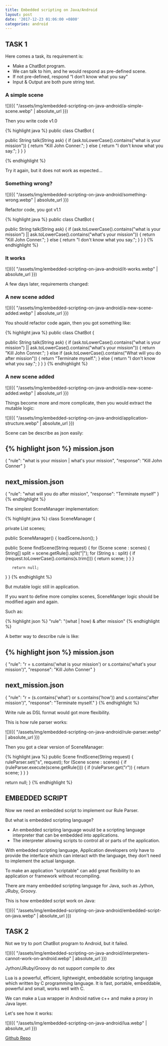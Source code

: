 ```yaml
---
title: Embedded scripting on Java/Android
layout: post
date: '2017-12-23 01:06:00 +0800'
categories: android
---
```


## TASK 1

Here comes a task, its requirement is:

- Make a ChatBot program. 
- We can talk to him, and he would respond as pre-defined scene.
- If not pre-defined, respond “I don’t know what you say”
- Input & Output are both pure string text.

### A simple scene
![]({{ "/assets/img/embedded-scripting-on-java-android/a-simple-scene.webp" | absolute_url }})

Then you write code v1.0

{% highlight java %}
public class ChatBot {

   public String talk(String ask) {
       if (ask.toLowerCase().contains("what is your mission")) {
           return "Kill John Conner.";
       } else {
           return "I don't know what you say.";
       }
   }
}

{% endhighlight %}

Try it again, but it does not work as expected...

### Something wrong?
![]({{ "/assets/img/embedded-scripting-on-java-android/something-wrong.webp" | absolute_url }})

Refactor code, you got v1.1

{% highlight java %}
public class ChatBot {

   public String talk(String ask) {
       if (ask.toLowerCase().contains("what is your mission")
               || ask.toLowerCase().contains("what's your mission")) {
           return "Kill John Conner.";
       } else {
           return "I don't know what you say.";
       }
   }
}
{% endhighlight %}

### It works
![]({{ "/assets/img/embedded-scripting-on-java-android/it-works.webp" | absolute_url }})

A few days later, requirements changed:

### A new scene added
![]({{ "/assets/img/embedded-scripting-on-java-android/a-new-scene-added.webp" | absolute_url }})

You should refactor code again, then you got something like:

{% highlight java %}
public class ChatBot {

   public String talk(String ask) {
       if (ask.toLowerCase().contains("what is your mission")
               || ask.toLowerCase().contains("what's your mission")) {
           return "Kill John Conner.";
       } else if (ask.toLowerCase().contains("What will you do after mission")) {
           return "Terminate myself.";
       } else {
           return "I don't know what you say.";
       }
   }
}
{% endhighlight %}

### A new scene added
![]({{ "/assets/img/embedded-scripting-on-java-android/a-new-scene-added.webp" | absolute_url }})

Things become more and more complicate, then you would extract the mutable logic:

![]({{ "/assets/img/embedded-scripting-on-java-android/application-structure.webp" | absolute_url }})

Scene can be describe as json easily:

{% highlight json %}
mission.json
----------------------------------------------------
{
 "rule": "what is your mission | what's your mission",
 "response": "Kill John Conner"
}


next_mission.json
----------------------------------------------------
{
 "rule": "what will you do after mission",
 "response": "Terminate myself"
}
{% endhighlight %}

The simplest SceneManager implementation:

{% highlight java %}
class SceneManager {

   private List<Scene> scenes;

   public SceneManager() {
       loadSceneJson();
   }

   public Scene findScene(String request) {
       for (Scene scene : scenes) {
           String[] split = scene.getRule().split("|");
           for (String s : split) {
               if (request.toLowerCase().contains(s.trim())) {
                   return scene;
               }
           }
       }

       return null;
   }
}
{% endhighlight %}

But mutable logic still in application.

If you want to define more complex scenes, SceneManger logic should be modified again and again.

Such as:

{% highlight json %}
"rule": "(what | how) & after mission"
{% endhighlight %}

A better way to describe rule is like:

{% highlight json %}
mission.json
-----------------------------------------------------------------------------------------------------
{
 "rule": "r = s.contains('what is your mission') or s.contains('what\'s your mission')",
 "response": "Kill John Conner"
}


next_mission.json
-----------------------------------------------------------------------------------------------------
{
 "rule": "r = (s.contains('what') or s.contains('how')) and s.contains('after mission')",
 "response": "Terminate myself."
}
{% endhighlight %}

Write rule as DSL format would got more flexibility.

This is how rule parser works:

![]({{ "/assets/img/embedded-scripting-on-java-android/rule-parser.webp" | absolute_url }})

Then you got a clear version of SceneManager:

{% highlight java %}
public Scene findScene(String request) {
   ruleParser.set("s", request);
   for (Scene scene : scenes) {
       if (ruleParser.execute(scene.getRule())) {
           if (ruleParser.get("r")) {
               return scene;
           }
       }
   }

   return null;
}
{% endhighlight %}

## EMBEDDED SCRIPT

Now we need an embedded script to implement our Rule Parser.

But what is embedded scripting language?

- An embedded scripting language would be a scripting language interpreter that can be embedded into applications. 
- The interpreter allowing scripts to control all or parts of the application.

With embedded scripting language, Application developers only have to provide the interface which can interact with the language, they don't need to implement the actual language.

To make an application "scriptable" can add great flexibility to an application or framework without recompiling.

There are many embedded scripting language for Java, such as Jython, JRuby, Groovy.

This is how embedded script work on Java:

![]({{ "/assets/img/embedded-scripting-on-java-android/embedded-script-on-java.webp" | absolute_url }})

## TASK 2

Not we try to port ChatBot program to Android, but it failed.

![]({{ "/assets/img/embedded-scripting-on-java-android/interpreters-cannot-work-on-android.webp" | absolute_url }})

Jython/JRuby/Groovy do not support compile to .dex

Lua is a powerful, efficient, lightweight, embeddable scripting language which written by C programming language. It is fast, portable, embeddable, powerful and small, works well with C.

We can make a Lua wrapper in Android native c++ and make a proxy in Java layer.

Let's see how it works:

![]({{ "/assets/img/embedded-scripting-on-java-android/lua.webp" | absolute_url }})

[Github Repo](https://github.com/jie-meng/LuaDroid)